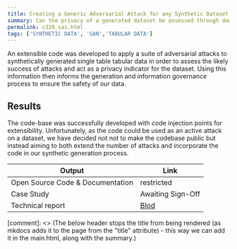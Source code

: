 ```yaml
---
title: Creating a Generic Adversarial Attack for any Synthetic Dataset
summary: Can the privacy of a generated dataset be assessed through downstream adversarial attacks to highlight the risk of re-identification
permalink: c339_sas.html
tags: ['SYNTHETIC DATA', 'GAN','TABULAR DATA']
---
```


An extensible code was developed to apply a suite of adversarial attacks to synthetically generated single table tabular data in order to assess the likely success of attacks and act as a privacy indicator for the dataset.  Using this information then informs the generation and information governance process to ensure the safety of our data.

## Results

The code-base was successfully developed with code injection points for extensibility.  Unfortunately, as the code could be used as an active attack on a dataset, we have decided not not to make the codebase public but instead aiming to both extend the number of attacks and incorporate the code in our synthetic generation process.

| Output | Link |
| ---- | ---- |
| Open Source Code & Documentation | restricted |
| Case Study | Awaiting Sign-Off |
| Technical report | [Blod](https://nhsx.github.io/AnalyticsUnit/SynthAdvSuite.html) |

[comment]: <> (The below header stops the title from being rendered (as mkdocs adds it to the page from the "title" attribute) - this way we can add it in the main.html, along with the summary.)
#
